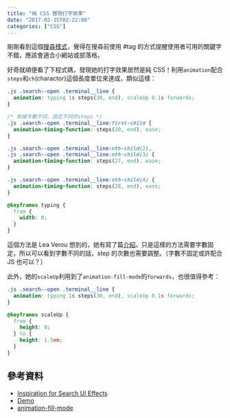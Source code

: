 ```yaml
---
title: "純 CSS 實現打字效果"
date: "2017-02-15T02:22:00"
categories: ["CSS"]
---
```


剛剛看到這個[搜尋樣式](https://tympanus.net/Development/SearchUIEffects/index11.html)，覺得在搜尋前使用 #tag 的方式提醒使用者可用的關鍵字不錯，應該會適合小網站或部落格。

好奇就順便看了下程式碼，發現她的打字效果居然是純 CSS！利用`animation`配合`steps`和`ch`(charactor)這個長度單位來達成，類似這樣：

```css
.js .search--open .terminal__line {
  animation: typing 1s steps(30, end), scaleUp 0.1s forwards;
}

/* 依據字數不同，設定不同的steps */
.js .search--open .terminal__line:first-child {
  animation-timing-function: steps(20, end), ease;
}

.js .search--open .terminal__line:nth-child(2),
.js .search--open .terminal__line:nth-child(3) {
  animation-timing-function: steps(27, end), ease;
}

.js .search--open .terminal__line:nth-child(4) {
  animation-timing-function: steps(28, end), ease;
}

@keyframes typing {
  from {
    width: 0;
  }
}

```

這個方法是 Lea Verou 想到的，她有寫了篇[介紹](http://lea.verou.me/2012/02/simpler-css-typing-animation-with-the-ch-unit/)。只是這樣的方法需要字數固定，所以可以看到字數不同的話，step 的次數也需要調整。（字數不固定或許配合 JS 也可以？）


此外，她的`scaleUp`利用到了`animation-fill-mode`的`forwards`，也很值得參考：
```css
.js .search--open .terminal__line {
  animation: typing 1s steps(30, end), scaleUp 0.1s forwards;
}

@keyframes scaleUp {
  from {
    height: 0;
  } to {
    height: 1.5em;
  }
}

```

## 參考資料
- [Inspiration for Search UI Effects](https://tympanus.net/codrops/2017/02/08/inspiration-search-ui-effects/)
- [Demo](https://tympanus.net/Development/SearchUIEffects)
- [animation-fill-mode](https://developer.mozilla.org/zh-TW/docs/Web/CSS/animation-fill-mode)

